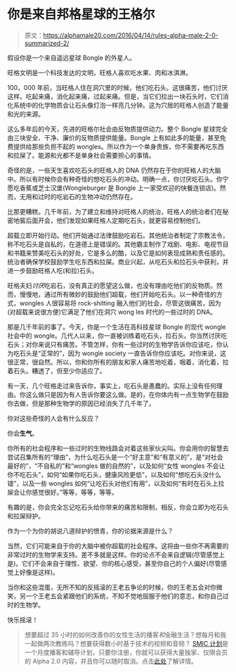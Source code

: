 # 你是来自邦格星球的王格尔

> 原文：<https://alphamale20.com/2016/04/14/rules-alpha-male-2-0-summarized-2/>

假设你是一个来自遥远星球 Bongle 的外星人。

旺格文明是一个科技发达的文明，旺格人喜欢吃水果、肉和冰淇淋。

100，000 年前，当旺格人住在洞穴里的时候，他们吃石头。这很痛苦，他们讨厌这样。吃起来痛，消化起来痛，过起来痛。但是，当它们拉出一块石头时，它们消化系统中的化学物质会让石头像灯泡一样亮几分钟。这为穴居的旺格人创造了能量和光的来源。

这么多年后的今天，先进的旺格尔社会由反物质提供动力。整个 Bongle 星球完全由三块安全、干净、廉价的反物质提供能量。Bongle 上有如此多的能量，甚至免费提供给那些负担不起的 wongles。所以作为一个单身贵族，你不需要再吃东西和拉屎了。能源和光都不是单身社会需要担心的事情。

奇怪的是，一些天生喜欢吃石头的旺格人的 DNA 仍然存在于你的旺格人的大脑中。所以有时候你会有种奇怪的想吃石头的冲动。明确一点，你讨厌吃石头。你宁愿吃香蕉或芝士汉堡(Wongleburger 是 Bongle 上一家受欢迎的快餐连锁店)。然而，无用和过时的吃岩石的生物冲动仍然存在。

比那更糟糕。几千年前，为了建立和维持对旺格人的统治，旺格人的统治者们在秘密地窖后面开会，他们发现如果旺格人定期吃石头，就更容易控制他们。

超载立即开始行动。他们开始通过法律鼓励吃岩石。其他统治者制定了宗教法令，称不吃石头是自私的，在道德上是错误的。其他霸主制作了戏剧、电影、电视节目和书籍来赞美吃石头的好处，它是多么的酷，以及它是如何表现成熟和责任感的。统治者确保学校鼓励学生吃东西和拉屎。商业兴起，从吃石头和拉石头中获利，并进一步鼓励旺格人吃(和拉)石头。

旺格夫妇*讨厌*吃岩石，没有真正的愿望这么做，也没有理由吃他们的反物质。然而，慢慢地，通过所有微妙的鼓励他们超载，他们开始吃石头。以一种奇怪的方式，wongles 人很容易将 rock-shitting 融入他们的社会，尽管这很痛苦，因为(对超载来说很方便)它满足了他们在洞穴 wong les 时代的一些过时的 DNA。

那是几千年前的事了。今天，你是一个生活在高科技星球 Bongle 的现代 wongle 社会中的 wongle。几代人以来，你一直被训练着吃石头，拉石头。你当然讨厌吃石头；对你来说只有痛苦。不管怎样，你有一些过时的生物学告诉你应该吃，你认为吃石头是“正常的”，因为 wongle society 一直告诉你你应该吃。对你来说，这很正常，很自然。所以，你和你所有的朋友和家人痛苦地吃着，咽着，消化着，拉着石头。糟透了，但至少你适应了。

有一天，几个旺格走过来告诉你，事实上，吃石头是愚蠢的。实际上没有任何理由。你这么做只是因为有人告诉你要这么做。是的，在你体内有一点生物学在鼓励你去做，但是那种生物学的原因已经消失了几千年了。

你对这些奇怪的人会有什么反应？

你会**生气**。

你所有的社会程序和一些过时的生物线路会对着这些家伙尖叫。你会用你的智慧去尝试召集所有的“理由”，为什么吃石头是一个“好主意”和“有意义的”，是“对社会最好的”，“不自私的”和“wongles 做的自然的”，以及如何“女性 wongles 不会让你不吃石头”，如何“如果你吃石头，健康风险更低”，以及如何“想吃石头没什么错”，以及一些 wongles 如何“让吃石头对他们有用”，以及如何“有时在石头上拉屎会让你感觉很好。”等等，等等，等等。

有趣的是，你会完全忘记吃石头给你带来的痛苦和限制，相反，你会立即为吃石头和拉屎辩护。

作为一个为你的胡说八道辩护的愤青，你的论据来源是什么？

当然，它们可能来自于你的大脑中被你超载的社会程序。这将由一些你不再需要的非常过时的生物学来支持。差不多就是这样。你的论点不会来自逻辑(尽管感觉上是)。它们不会来自于理性、欲望、你的核心感受，甚至你自己的个人偏好(尽管感觉上好像是这样)。

当你和这些混蛋，无所不知的反摇滚的王老五争论的时候，你的王老五会对你微笑，另一个王老五会紧跟他们的系统，不知不觉地屈服于他们的意志，和你自己过时的生物学。

快乐摇滚！

> 想要超过 35 小时的如何改善你的女性生活的播客*和*金融生活？想每月和我一起做两次教练吗？想要获得数小时基于技术的视频和音频？ [SMIC 计划](https://alphamale20.kartra.com/page/vIL17)是一个月度播客和辅导计划，只要你注册，你就可以获得大量独家、仅限会员的 Alpha 2.0 内容，并且你可以随时取消。点击[此处](https://alphamale20.kartra.com/page/vIL17)了解详情。
> 
> 